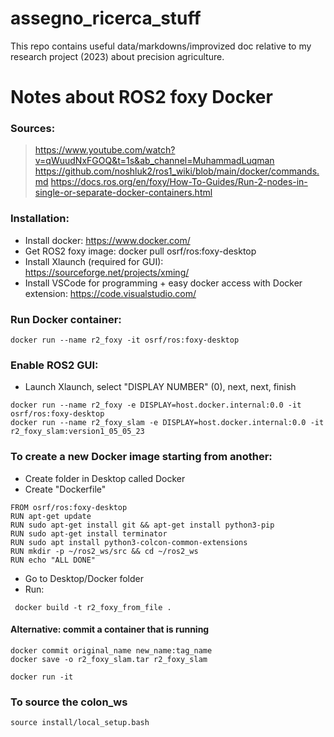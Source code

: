 # assegno_ricerca_stuff
This repo contains useful data/markdowns/improvized doc relative to my research project (2023) about precision agriculture.

# Notes about ROS2 foxy Docker
### Sources:
> https://www.youtube.com/watch?v=qWuudNxFGOQ&t=1s&ab_channel=MuhammadLuqman
> https://github.com/noshluk2/ros1_wiki/blob/main/docker/commands.md
> https://docs.ros.org/en/foxy/How-To-Guides/Run-2-nodes-in-single-or-separate-docker-containers.html

### Installation:
- Install docker: https://www.docker.com/
- Get ROS2 foxy image: docker pull osrf/ros:foxy-desktop
- Install Xlaunch (required for GUI): https://sourceforge.net/projects/xming/
- Install VSCode for programming + easy docker access with Docker extension: https://code.visualstudio.com/

### Run Docker container:
```
docker run --name r2_foxy -it osrf/ros:foxy-desktop
```


### Enable ROS2 GUI:
- Launch Xlaunch, select "DISPLAY NUMBER" (0), next, next, finish  
```
docker run --name r2_foxy -e DISPLAY=host.docker.internal:0.0 -it osrf/ros:foxy-desktop
docker run --name r2_foxy_slam -e DISPLAY=host.docker.internal:0.0 -it r2_foxy_slam:version1_05_05_23
```

### To create a new Docker image starting from another:
- Create folder in Desktop called Docker
- Create "Dockerfile"
```
FROM osrf/ros:foxy-desktop
RUN apt-get update
RUN sudo apt-get install git && apt-get install python3-pip
RUN sudo apt-get install terminator
RUN sudo apt install python3-colcon-common-extensions
RUN mkdir -p ~/ros2_ws/src && cd ~/ros2_ws
RUN echo "ALL DONE"
```
- Go to Desktop/Docker folder
- Run:
```
 docker build -t r2_foxy_from_file .
```

#### Alternative: commit a container that is running
```
docker commit original_name new_name:tag_name
docker save -o r2_foxy_slam.tar r2_foxy_slam

docker run -it 
```

### To source the colon_ws
```
source install/local_setup.bash
```

